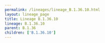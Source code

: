 ```yaml
---
permalink: /lineages/lineage_B.1.36.10.html
layout: lineage_page
title: Lineage B.1.36.10
lineage: B.1.36.10
parent: B.1.36
children: ['B.1.36.10']
---
```

